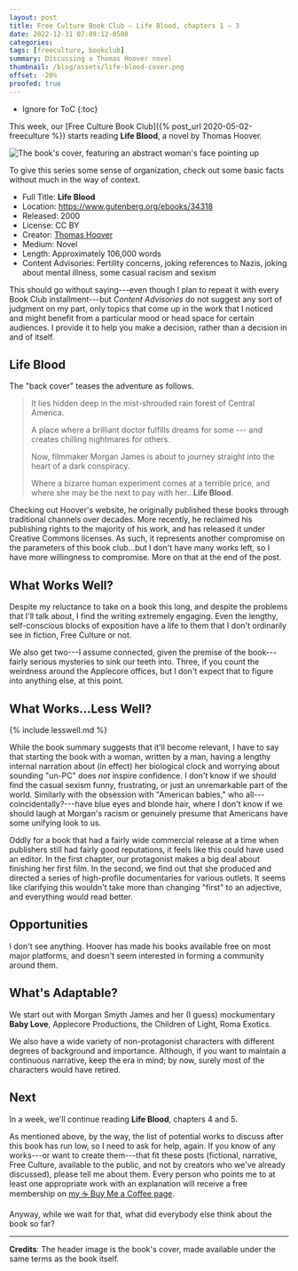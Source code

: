 ```yaml
---
layout: post
title: Free Culture Book Club — Life Blood, chapters 1 – 3
date: 2022-12-31 07:09:12-0500
categories:
tags: [freeculture, bookclub]
summary: Discussing a Thomas Hoover novel
thumbnail: /blog/assets/life-blood-cover.png
offset: -20%
proofed: true
---
```


* Ignore for ToC
{:toc}

This week, our [Free Culture Book Club]({% post_url 2020-05-02-freeculture %}) starts reading **Life Blood**, a novel by Thomas Hoover.

![The book's cover, featuring an abstract woman's face pointing up](/blog/assets/life-blood-cover.png "Out of the...something or other.")

To give this series some sense of organization, check out some basic facts without much in the way of context.

 * Full Title:  **Life Blood**
 * Location:  <https://www.gutenberg.org/ebooks/34318>
 * Released:  2000
 * License:  CC BY
 * Creator:  [Thomas Hoover](https://www.thomashoover.info/index.htm)
 * Medium:  Novel
 * Length:  Approximately 106,000 words
 * Content Advisories:  Fertility concerns, joking references to Nazis, joking about mental illness, some casual racism and sexism

This should go without saying---even though I plan to repeat it with every Book Club installment---but *Content Advisories* do not suggest any sort of judgment on my part, only topics that come up in the work that I noticed and might benefit from a particular mood or head space for certain audiences.  I provide it to help you make a decision, rather than a decision in and of itself.

## Life Blood

The "back cover" teases the adventure as follows.

 > It lies hidden deep in the mist-shrouded rain forest of Central America.
 >
 > A place where a brilliant doctor fulfills dreams for some --- and creates chilling nightmares for others.
 >
 > Now, filmmaker Morgan James is about to journey straight into the heart of a dark conspiracy.
 >
 > Where a bizarre human experiment comes at a terrible price, and where she may be the next to pay with her...**Life Blood**.

Checking out Hoover's website, he originally published these books through traditional channels over decades.  More recently, he reclaimed his publishing rights to the majority of his work, and has released it under Creative Commons licenses.  As such, it represents another compromise on the parameters of this book club...but I don't have many works left, so I have more willingness to compromise.  More on that at the end of the post.

## What Works Well?

Despite my reluctance to take on a book this long, and despite the problems that I'll talk about, I find the writing extremely engaging.  Even the lengthy, self-conscious blocks of exposition have a life to them that I don't ordinarily see in fiction, Free Culture or not.

We also get two---I assume connected, given the premise of the book---fairly serious mysteries to sink our teeth into.  Three, if you count the weirdness around the Applecore offices, but I don't expect that to figure into anything else, at this point.

## What Works...Less Well?

{% include lesswell.md %}

While the book summary suggests that it'll become relevant, I have to say that starting the book with a woman, written by a man, having a lengthy internal narration about (in effect) her biological clock and worrying about sounding "un-PC" does *not* inspire confidence.  I don't know if we should find the casual sexism funny, frustrating, or just an unremarkable part of the world.  Similarly with the obsession with "American babies," who all---coincidentally?---have blue eyes and blonde hair, where I don't know if we should laugh at Morgan's racism or genuinely presume that Americans have some unifying look to us.

Oddly for a book that had a fairly wide commercial release at a time when publishers still had fairly good reputations, it feels like this could have used an editor.  In the first chapter, our protagonist makes a big deal about finishing her first film.  In the second, we find out that she produced and directed a series of high-profile documentaries for various outlets.  It seems like clarifying this wouldn't take more than changing "first" to an adjective, and everything would read better.

## Opportunities

I don't see anything.  Hoover has made his books available free on most major platforms, and doesn't seem interested in forming a community around them.

## What's Adaptable?

We start out with Morgan Smyth James and her (I guess) mockumentary **Baby Love**, Applecore Productions, the Children of Light, Roma Exotics.

We also have a wide variety of non-protagonist characters with different degrees of background and importance.  Although, if you want to maintain a continuous narrative, keep the era in mind; by now, surely most of the characters would have retired.

## Next

In a week, we'll continue reading **Life Blood**, chapters 4 and 5.

As mentioned above, by the way, the list of potential works to discuss after this book has run low, so I need to ask for help, again.  If you know of any works---or want to create them---that fit these posts (fictional, narrative, Free Culture, available to the public, and not by creators who we've already discussed), please tell me about them.  Every person who points me to at least one appropriate work with an explanation will receive a free membership on [my ☕ Buy Me a Coffee page](https://buymeacoffee.com/jcolag).

Anyway, while we wait for that, what did everybody else think about the book so far?

* * *

**Credits**:  The header image is the book's cover, made available under the same terms as the book itself.
